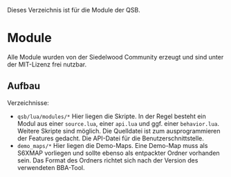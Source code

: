 Dieses Verzeichnis ist für die Module der QSB.

# Module

Alle Module wurden von der Siedelwood Community erzeugt und sind unter der MIT-Lizenz frei nutzbar.

## Aufbau

Verzeichnisse:

* `qsb/lua/modules/*` Hier liegen die Skripte. In der Regel besteht ein Modul aus einer `source.lua`, einer `api.lua` und ggf. einer `behavior.lua`.
Weitere Skripte sind möglich. Die Quelldatei ist zum ausprogrammieren der Features gedacht. Die API-Datei für die Benutzerschnittstelle.
* `demo_maps/*` Hier liegen die Demo-Maps. Eine Demo-Map muss als S6XMAP vorliegen und sollte ebenso als entpackter Ordner vorhanden sein. Das Format des Ordners richtet sich nach der Version des verwendeten BBA-Tool.